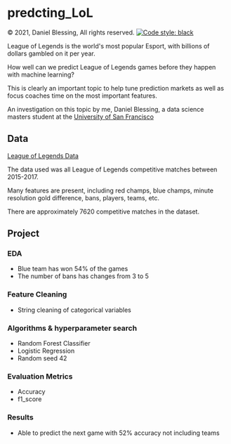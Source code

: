 # predcting_LoL
 
 © 2021, Daniel Blessing, All rights reserved. [![Code style: black](https://img.shields.io/badge/code%20style-black-000000.svg)](https://github.com/psf/black)
 
 League of Legends is the world's most popular Esport, with billions of dollars gambled on it per year. 
 
 How well can we predict League of Legends games before they happen with machine learning?
 
 This is clearly an important topic to help tune prediction markets as well as focus coaches time on the most important features. 
 
 An investigation on this topic by me, Daniel Blessing, a data science masters student at the [University of San Francisco](https://www.usfca.edu/)
 
 ## Data
 
 [League of Legends Data](https://www.kaggle.com/chuckephron/leagueoflegends)
 
 The data used was all League of Legends competitive matches between 2015-2017. 
 
 Many features are present, including red champs, blue champs, minute resolution gold difference, bans, players, teams, etc.
 
 There are approximately 7620 competitive matches in the dataset. 
 
 ## Project 
 
 ### EDA
 - Blue team has won 54% of the games
 - The number of bans has changes from 3 to 5 
 
 ### Feature Cleaning
 - String cleaning of categorical variables
 
 ### Algorithms & hyperparameter search
 - Random Forest Classifier
 - Logistic Regression
 - Random seed 42

### Evaluation Metrics 
- Accuracy
- f1_score

### Results
- Able to predict the next game with 52% accuracy not including teams

 
